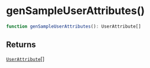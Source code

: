 # genSampleUserAttributes()

```ts
function genSampleUserAttributes(): UserAttribute[]
```

## Returns

[`UserAttribute`](../type-aliases/UserAttribute.md)[]
